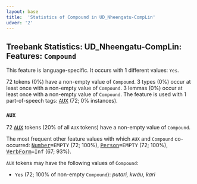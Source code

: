 ```yaml
---
layout: base
title:  'Statistics of Compound in UD_Nheengatu-CompLin'
udver: '2'
---
```


## Treebank Statistics: UD_Nheengatu-CompLin: Features: `Compound`

This feature is language-specific.
It occurs with 1 different values: `Yes`.

72 tokens (0%) have a non-empty value of `Compound`.
3 types (0%) occur at least once with a non-empty value of `Compound`.
3 lemmas (0%) occur at least once with a non-empty value of `Compound`.
The feature is used with 1 part-of-speech tags: <tt><a href="yrl_complin-pos-AUX.html">AUX</a></tt> (72; 0% instances).

### `AUX`

72 <tt><a href="yrl_complin-pos-AUX.html">AUX</a></tt> tokens (20% of all `AUX` tokens) have a non-empty value of `Compound`.

The most frequent other feature values with which `AUX` and `Compound` co-occurred: <tt><a href="yrl_complin-feat-Number.html">Number</a></tt><tt>=EMPTY</tt> (72; 100%), <tt><a href="yrl_complin-feat-Person.html">Person</a></tt><tt>=EMPTY</tt> (72; 100%), <tt><a href="yrl_complin-feat-VerbForm.html">VerbForm</a></tt><tt>=Inf</tt> (67; 93%).

`AUX` tokens may have the following values of `Compound`:

* `Yes` (72; 100% of non-empty `Compound`): <em>putari, kwáu, kari</em>

